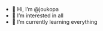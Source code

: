 - 👋 Hi, I’m @joukopa
- 👀 I’m interested in all
- 🌱 I’m currently learning everything

<!---
joukopa/joukopa is a ✨ special ✨ repository because its `README.md` (this file) appears on your GitHub profile.
You can click the Preview link to take a look at your changes.
--->
